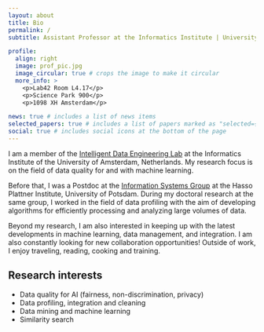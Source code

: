 ```yaml
---
layout: about
title: Bio
permalink: /
subtitle: Assistant Professor at the Informatics Institute | University of Amsterdam

profile:
  align: right
  image: prof_pic.jpg
  image_circular: true # crops the image to make it circular
  more_info: >
    <p>Lab42 Room L4.17</p>
    <p>Science Park 900</p>
    <p>1098 XH Amsterdam</p>

news: true # includes a list of news items
selected_papers: true # includes a list of papers marked as "selected={true}"
social: true # includes social icons at the bottom of the page
---
```


I am a member of the <a href='https://indelab.org/people/'> Intelligent Data Engineering Lab</a> at the Informatics Institute of the University of Amsterdam, Netherlands. My research focus is on the field of data quality for and with machine learning.

Before that, I was a Postdoc at the <a href='https://hpi.de/naumann/home.html'>Information Systems Group</a> at the Hasso Plattner Institute, University of Potsdam. During my doctoral research at the same group, I worked in the field of data profiling with the aim of developing algorithms for efficiently processing and analyzing large volumes of data.

Beyond my research, I am also interested in keeping up with the latest developments in machine learning, data management, and integration. I am also constantly looking for new collaboration opportunities!
Outside of work, I enjoy traveling, reading, cooking and training.

## Research interests
- Data quality for AI (fairness, non-discrimination, privacy)
- Data profiling, integration and cleaning
- Data mining and machine learning
- Similarity search
